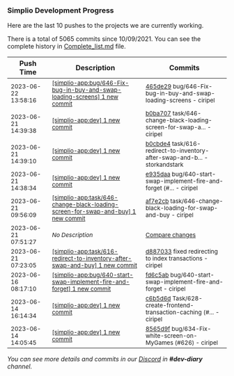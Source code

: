 
### Simplio Development Progress

Here are the last 10 pushes to the projects we are currently working.

There is a total of 5065 commits since 10/09/2021. You can see the complete history in
 [Complete_list.md](Complete_list.md) file.

| Push Time | Description | Commits |
| --- | --- | --- |
| <sub>2023-06-22 13:58:16</sub> | <sub>[[simplio-app:bug/646-Fix-bug-in-buy-and-swap-loading-screens] 1 new commit](https://github.com/SimplioOfficial/simplio-app/commit/465de29e55bdeb3f21b0908d6482121cbeebc174)</sub> | <sub>[465de29](https://github.com/SimplioOfficial/simplio-app/commit/465de29e55bdeb3f21b0908d6482121cbeebc174) bug/646-Fix-bug-in-buy-and-swap-loading-screens - ciripel</sub> |
| <sub>2023-06-21 14:39:38</sub> | <sub>[[simplio-app:dev] 1 new commit](https://github.com/SimplioOfficial/simplio-app/commit/b0ba7072b03293f355672d9100a52f7ded205b3b)</sub> | <sub>[b0ba707](https://github.com/SimplioOfficial/simplio-app/commit/b0ba7072b03293f355672d9100a52f7ded205b3b) task/646-change-black-loading-screen-for-swap-a... - ciripel</sub> |
| <sub>2023-06-21 14:39:10</sub> | <sub>[[simplio-app:dev] 1 new commit](https://github.com/SimplioOfficial/simplio-app/commit/b0cbde4f7db55917bc365f6b6ec16b4d30688cb5)</sub> | <sub>[b0cbde4](https://github.com/SimplioOfficial/simplio-app/commit/b0cbde4f7db55917bc365f6b6ec16b4d30688cb5) task/616-redirect-to-inventory-after-swap-and-b... - storkandstark</sub> |
| <sub>2023-06-21 14:38:34</sub> | <sub>[[simplio-app:dev] 1 new commit](https://github.com/SimplioOfficial/simplio-app/commit/e935daafc426309077f58753b46eaf265c6160e0)</sub> | <sub>[e935daa](https://github.com/SimplioOfficial/simplio-app/commit/e935daafc426309077f58753b46eaf265c6160e0) bug/640-start-swap-implement-fire-and-forget (#... - ciripel</sub> |
| <sub>2023-06-21 09:56:09</sub> | <sub>[[simplio-app:task/646-change-black-loading-screen-for-swap-and-buy] 1 new commit](https://github.com/SimplioOfficial/simplio-app/commit/af7e2cbeee1b291337d5113da584d8e0ce672f52)</sub> | <sub>[af7e2cb](https://github.com/SimplioOfficial/simplio-app/commit/af7e2cbeee1b291337d5113da584d8e0ce672f52) task/646-change-black-loading-for-swap-and-buy - ciripel</sub> |
| <sub>2023-06-21 07:51:27</sub> | <sub>_No Description_</sub> | <sub>[Compare changes](https://github.com/SimplioOfficial/simplio-app/compare/d887033eff55...b38ebf78b8e7)</sub> |
| <sub>2023-06-21 07:23:05</sub> | <sub>[[simplio-app:task/616-redirect-to-inventory-after-swap-and-buy] 1 new commit](https://github.com/SimplioOfficial/simplio-app/commit/d887033eff55b90c2fb5987329286f3bcbf99849)</sub> | <sub>[d887033](https://github.com/SimplioOfficial/simplio-app/commit/d887033eff55b90c2fb5987329286f3bcbf99849) fixed redirecting to index transactions - ciripel</sub> |
| <sub>2023-06-16 08:17:10</sub> | <sub>[[simplio-app:bug/640\-start\-swap\-implement\-fire\-and\-forget] 1 new commit](https://github.com/SimplioOfficial/simplio-app/commit/fd6c5ab18b10389d0e5428fcd4b9658845766a88)</sub> | <sub>[fd6c5ab](https://github.com/SimplioOfficial/simplio-app/commit/fd6c5ab18b10389d0e5428fcd4b9658845766a88) bug/640-start-swap-implement-fire-and-forget - ciripel</sub> |
| <sub>2023-06-14 16:14:34</sub> | <sub>[[simplio-app:dev] 1 new commit](https://github.com/SimplioOfficial/simplio-app/commit/c6b5d6d10c90e907afec41785174c278e9ab46fc)</sub> | <sub>[c6b5d6d](https://github.com/SimplioOfficial/simplio-app/commit/c6b5d6d10c90e907afec41785174c278e9ab46fc) Task/628-create-frontend-transaction-caching (#... - ciripel</sub> |
| <sub>2023-06-14 14:05:45</sub> | <sub>[[simplio-app:dev] 1 new commit](https://github.com/SimplioOfficial/simplio-app/commit/8565d9f6f4a489401d199a00211f160c2d497c2a)</sub> | <sub>[8565d9f](https://github.com/SimplioOfficial/simplio-app/commit/8565d9f6f4a489401d199a00211f160c2d497c2a) bug/634-Fix-white-screen-on-MyGames (#626) - ciripel</sub> |

_You can see more details and commits in our [Discord](https://discord.gg/aKhjuwZmdP) in **#dev-diary** channel._
